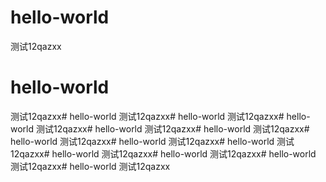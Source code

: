 # hello-world
测试12qazxx
# hello-world
测试12qazxx# hello-world
测试12qazxx# hello-world
测试12qazxx# hello-world
测试12qazxx# hello-world
测试12qazxx# hello-world
测试12qazxx# hello-world
测试12qazxx# hello-world
测试12qazxx# hello-world
测试12qazxx# hello-world
测试12qazxx# hello-world
测试12qazxx# hello-world
测试12qazxx# hello-world
测试12qazxx
